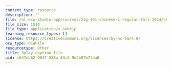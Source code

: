 ```yaml
---
content_type: resource
description: ''
file: /ol-ocw-studio-app/courses/21g-101-chinese-i-regular-fall-2014/c647eb629047588a83c59d4b07b7fda8_pVJ6E-jUeb0.vtt
file_size: 1514
file_type: application/x-subrip
learning_resource_types: []
license: https://creativecommons.org/licenses/by-nc-sa/4.0/
ocw_type: OCWFile
resourcetype: Other
title: 3play caption file
uid: c647eb62-9047-588a-83c5-9d4b07b7fda8
---
```

